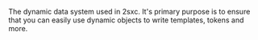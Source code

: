 ﻿---
uid: ToSic.Sxc.Data
---

The dynamic data system used in 2sxc. It's primary purpose is to ensure that you can easily 
use dynamic objects to write templates, tokens and more. 